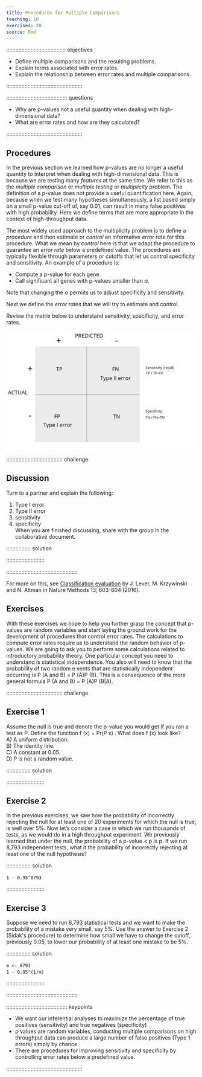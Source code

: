 ```yaml
---
title: Procedures for Multiple Comparisons
teaching: 10
exercises: 20
source: Rmd
---
```


::::::::::::::::::::::::::::::::::::::: objectives

- Define multiple comparisons and the resulting problems.
- Explain terms associated with error rates.
- Explain the relationship between error rates and multiple comparisons.

::::::::::::::::::::::::::::::::::::::::::::::::::

:::::::::::::::::::::::::::::::::::::::: questions

- Why are p-values not a useful quantity when dealing with high-dimensional data?
- What are error rates and how are they calculated?

::::::::::::::::::::::::::::::::::::::::::::::::::



## Procedures

In the previous section we learned how p-values are no longer a useful quantity 
to interpret when dealing with high-dimensional data. This is because we are 
testing many _features_ at the same time. We refer to this as the 
_multiple comparison_ or _multiple testing_ or _multiplicity_ problem. The 
definition of a p-value does not provide a useful quantification here. Again, 
because when we test many hypotheses simultaneously, a list based simply on a 
small p-value cut-off of, say 0.01, can result in many false positives with high 
probability. Here we define terms that are more appropriate in the context of 
high-throughput data.

The most widely used approach to the multiplicity problem is to define a 
_procedure_ and then estimate or _control_ an informative _error rate_ for this 
procedure. What we mean by _control_ here is that we adapt the procedure to 
guarantee an _error rate_ below a predefined value. The procedures are typically 
flexible through parameters or cutoffs that let us control specificity and 
sensitivity. An example of a procedure is: 

* Compute a p-value for each gene.
* Call significant all genes with p-values smaller than $\alpha$.

Note that changing the $\alpha$ permits us to adjust specificity and 
sensitivity. 

Next we define the _error rates_  that we will try to estimate and control.

Review the matrix below to understand sensitivity, specificity, and error rates.

![confusion matrix showing specificity, sensitivity and Type I and Type II errors](./fig/confusion-matrix-1.png)

::::::::::::::::::::::::::::::::::::: challenge

## Discussion
Turn to a partner and explain the following:  
1. Type I error  
2. Type II error  
3. sensitivity  
4. specificity  
When you are finished discussing, share with the group in the collaborative
document.

:::::::::::::::: solution

:::::::::::::::::::::::::

:::::::::::::::::::::::::::::::::::::::::::::::

For more on this, see [Classification evaluation](https://www.nature.com/articles/nmeth.3945) by J. Lever, 
M. Krzywinski and N. Altman in Nature Methods 13, 603-604 (2016).

## Exercises
With these exercises we hope to help you further grasp the concept that p-values 
are random variables and start laying the ground work for the development of 
procedures that control error rates. The calculations to compute error rates 
require us to understand the random behavior of p-values.
We are going to ask you to perform some calculations related to introductory 
probability theory. One particular concept you need to understand is statistical 
independence. You also will need to know that the probability of two random e
vents that are statistically independent occurring is P (A and B) = P (A)P (B). 
This is a consequence of the more general formula P (A and B) = P (A)P (B|A).

::::::::::::::::::::::::::::::::::::: challenge

## Exercise 1 
Assume the null is true and denote the p-value you would get if you ran a test
as P. Define the function f (x) = Pr(P x) . What does f (x) look like?   
A) A uniform distribution.  
B) The identity line.  
C) A constant at 0.05.  
D) P is not a random value.

:::::::::::::::: solution

:::::::::::::::::::::::::

## Exercise 2
In the previous exercises, we saw how the probability of incorrectly rejecting
the null for at least one of 20 experiments for which the null is true, is 
well over 5%. Now let’s consider a case in which we run thousands of tests, as 
we would do in a high throughput experiment.
We previously learned that under the null, the probability of a p-value < p is 
p. If we run 8,793 independent tests, what it the probability of incorrectly 
rejecting at least one of the null hypothesis?

:::::::::::::::: solution

`1 - 0.95^8793`

:::::::::::::::::::::::::

## Exercise 3
Suppose we need to run 8,793 statistical tests and we want to make the 
probability of a mistake very small, say 5%. Use the answer to Exercise 2 
(Sidak's procedure) to determine how small we have to change the cutoff, 
previously 0.05, to lower our probability of at least one mistake to be 5%.

:::::::::::::::: solution

`m <- 8793`  
`1 - 0.95^(1/m)`

:::::::::::::::::::::::::


:::::::::::::::::::::::::::::::::::::::::::::::

:::::::::::::::::::::::::::::::::::::::: keypoints

- We want our inferential analyses to maximize the percentage of true positives (sensitivity) and true negatives (specificity)
- p values are random variables, conducting multiple comparisons on high throughput data can produce a large number of false positives (Type 1 errors) simply by chance.
- There are procedures for improving sensitivity and specificity by controlling error rates below a predefined value.

::::::::::::::::::::::::::::::::::::::::::::::::::
